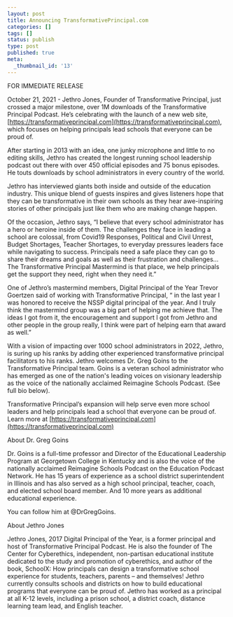 ```yaml
---
layout: post
title: Announcing TransformativePrincipal.com
categories: []
tags: []
status: publish
type: post
published: true
meta:
  _thumbnail_id: '13'
---
```


FOR IMMEDIATE RELEASE

October 21, 2021 - Jethro Jones, Founder of Transformative Principal, just crossed a major milestone,  over 1M downloads of the Transformative Principal Podcast.  He’s celebrating with the launch of a new web site, 
[https://transformativeprincipal.com](https://transformativeprincipal.com), which focuses on helping principals lead schools that everyone can be proud of.

After starting in 2013 with an idea, one junky microphone and little to no editing skills, Jethro has created the longest running school leadership podcast out there with over 450 official episodes and  75 bonus episodes.  He touts downloads by school administrators  in every country of the world.

Jethro has interviewed giants both inside and outside of the education industry.  This unique blend of guests inspires and gives listeners hope that they can be transformative in their own schools as they hear awe-inspiring stories of other principals just like them who are making change happen.

Of the occasion, Jethro says, “I believe that every school administrator has a hero or heroine inside of them.   The challenges they face in leading a school are colossal, from Covid19 Responses, Political and Civil Unrest, Budget Shortages, Teacher Shortages, to everyday pressures leaders face while navigating to success.  Principals need a safe place they can go to share their dreams and goals as well as their frustration and challenges… The Transformative Principal Mastermind is that place, we help principals get the support they need, right when they need it.”

One of Jethro’s mastermind members, Digital Principal of the Year Trevor Goertzen said of working with Transformative Principal, “ in the last year I was honored to receive the NSSP digital principal of the year. And I truly think the mastermind group was a big part of helping me achieve that. The ideas I got from it, the encouragement and support I got from Jethro and other people in the group really, I think were part of helping earn that award as well.”

With a vision of impacting over 1000 school administrators in 2022, Jethro, is suring up his ranks by adding other experienced transformative principal facilitators to his ranks. Jethro welcomes Dr. Greg Goins to the Transformative Principal team. Goins is a veteran school administrator who has emerged as one of the nation's leading voices on visionary leadership as the voice of the nationally acclaimed Reimagine Schools Podcast. (See full bio below).

Transformative Principal’s expansion will help serve even more school leaders and help principals lead a school that everyone can be proud of. Learn more at 
[https://transformativeprincipal.com](https://transformativeprincipal.com)

About Dr. Greg Goins

Dr. Goins is a full-time professor and Director of the Educational Leadership Program at Georgetown College in Kentucky and is also the voice of the nationally acclaimed Reimagine Schools Podcast on the Education Podcast Network. He has 15 years of experience as a school district superintendent in Illinois and has also served as a high school principal, teacher, coach, and elected school board member. And 10 more years as additional educational experience.

You can follow him at @DrGregGoins.

About Jethro Jones

Jethro Jones, 2017 Digital Principal of the Year, is a former principal and host of Transformative Principal Podcast. He is also the founder of The Center for Cyberethics, independent, non-partisan educational institute dedicated to the study and promotion of cyberethics, and author of the book, SchoolX: How principals can design a transformative school experience for students, teachers, parents – and themselves! Jethro currently consults schools and districts on how to build educational programs that everyone can be proud of. Jethro has worked as a principal at all K-12 levels, including a prison school, a district coach, distance learning team lead, and English teacher.
